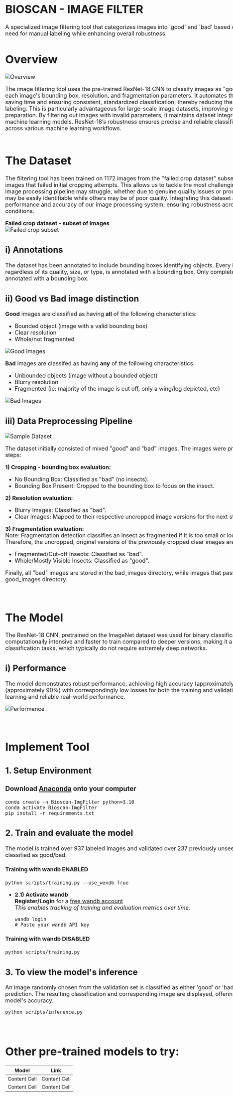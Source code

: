 <div style="width: 1000px; font-size: 18px;"

#
# BIOSCAN - IMAGE FILTER
A specialized image filtering tool that categorizes images into 'good' and 'bad' based on insect visibility, reducing the need for manual labeling while enhancing overall robustness.


# Overview 
![Overview](./images/overview.png)

The image filtering tool uses the pre-trained ResNet-18 CNN to classify images as "good" or "bad" by evaluating each image's bounding box, resolution, and fragmentation parameters. It automates the image annotation process, saving time and ensuring consistent, standardized classification, thereby reducing the need for manual dataset labeling. This is particularly advantageous for large-scale image datasets, improving efficiency and accuracy in data preparation. By filtering out images with invalid parameters, it maintains dataset integrity, crucial for training reliable machine learning models. ResNet-18’s robustness ensures precise and reliable classification, making it valuable across various machine learning workflows.
<br><br>


# The Dataset

The filtering tool has been trained on 1172 images from the "failed crop dataset" subset from Bioscan-1M, focusing on images that failed initial cropping attempts. This allows us to tackle the most challenging instances where our current image processing pipeline may struggle, whether due to genuine quality issues or processing failures. Some images may be easily identifiable while others may be of poor quality. Integrating this dataset aims to improve the overall performance and accuracy of our image processing system, ensuring robustness across diverse image types and conditions. 

**Failed crop dataset - subset of images** <br>
![Failed crop subset](./images/sample_dataset.png)

## i) Annotations 
The dataset has been annotated to include bounding boxes identifying objects. Every image containing any object, regardless of its quality, size, or type, is annotated with a bounding box. Only completely empty dish images are not annotated with a bounding box. 


## ii) Good vs Bad image distinction

**Good** images are classified as having **all** of the following characteristics:
- Bounded object (image with a valid bounding box)
- Clear resolution 
- Whole/not fragmented

![Good Images](./images/good_imgs.png)

**Bad** images are classifed as having **any** of the following characteristics:
- Unbounded objects (image without a bounded object) 
- Blurry resolution
- Fragmented (ie: majority of the image is cut off, only a wing/leg depicted, etc)

![Bad Images](./images/bad_imgs.png)

## iii) Data Preprocessing Pipeline
![Sample Dataset](./images/data_preprocessing.png)

The dataset initially consisted of mixed "good" and "bad" images. The images were processed through the following steps:

**1) Cropping - bounding box evaluation:**

- No Bounding Box: Classified as "bad" (no insects).
- Bounding Box Present: Cropped to the bounding box to focus on the insect.

**2) Resolution evaluation:**

- Blurry Images: Classified as "bad".
- Clear Images: Mapped to their respective uncropped image versions for the next step.

**3) Fragmentation evaluation:** <br>
Note: Fragmentation detection classifies an insect as fragmented if it is too small or located on the edge of the image. Therefore, the uncropped, original versions of the previously cropped clear images are needed for this evaluation.

- Fragmented/Cut-off Insects: Classified as "bad".
- Whole/Mostly Visible Insects: Classified as "good".

Finally, all "bad" images are stored in the bad_images directory, while images that passed all checks are stored in the good_images directory. 

<br>

# The Model

The ResNet-18 CNN, pretrained on the ImageNet dataset was used for binary classification. ResNet-18 is less computationally intensive and faster to train compared to deeper versions, making it a suitable choice for binary classification tasks, which typically do not require extremely deep networks. 

## i) Performance 
The model demonstrates robust performance, achieving high accuracy (approximately 95%) and F1 scores (approximately 90%) with correspondingly low losses for both the training and validation splits, indicating effective learning and reliable real-world performance.

![Performance](./images/performance.png)

<br>


# Implement Tool

## 1. Setup Environment 
### Download [Anaconda](https://www.anaconda.com/download) onto your computer 
```shell
conda create -n Bioscan-ImgFilter python=3.10
conda activate Bioscan-ImgFilter
pip install -r requirements.txt 
```

## 2. Train and evaluate the model
The model is trained over 937 labeled images and validated over 237 previously unseen images that have been classified as good/bad. 

#### Training with wandb ENABLED
```
python scripts/training.py --use_wandb True 
```
  - **2.1) Activate wandb**<br>
  **Register/Login** for a [free wandb account](https://wandb.ai/site)<br>
  *This enables tracking of training and evaluation metrics over time.*
    ```shell
    wandb login
    # Paste your wandb API key
    ```
#### Training with wandb DISABLED
```
python scripts/training.py
```

## 3. To view the model's inference
An image randomly chosen from the validation set is classified as either 'good' or 'bad' based on the model's prediction. The resulting classification and corresponding image are displayed, offering visual confirmation of the model's accuracy.
```
python scripts/inference.py 
```


# <br> Other pre-trained models to try:
| Model  | Link |
| ------------- | ------------- |
| Content Cell  | Content Cell  |
| Content Cell  | Content Cell  |


</div>
